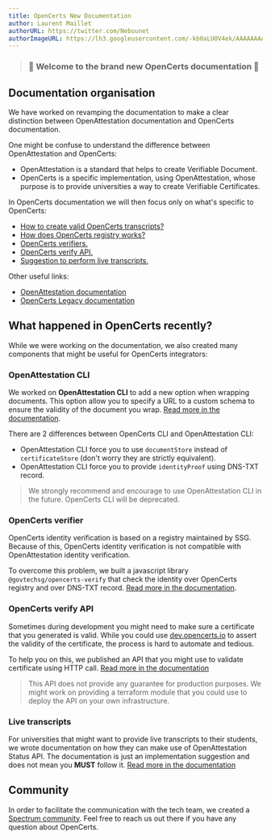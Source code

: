 ```yaml
---
title: OpenCerts New Documentation
author: Laurent Maillet
authorURL: https://twitter.com/Nebounet
authorImageURL: https://lh3.googleusercontent.com/-kb0aLUOV4ek/AAAAAAAAAAI/AAAAAAAAAAA/AKF05nAdhdRMUzxqvrX-aSDCkiILApv-pQ.CMID/s192-c/photo.jpg
---
```


<blockquote>
  <h3 class="center">🎉 Welcome to the brand new OpenCerts documentation 🎉</h3>
</blockquote>

## Documentation organisation

We have worked on revamping the documentation to make a clear distinction between OpenAttestation documentation and OpenCerts documentation.

One might be confuse to understand the difference between OpenAttestation and OpenCerts:

- OpenAttestation is a standard that helps to create Verifiable Document.
- OpenCerts is a specific implementation, using OpenAttestation, whose purpose is to provide universities a way to create Verifiable Certificates.
<!--truncate-->

In OpenCerts documentation we will then focus only on what's specific to OpenCerts:

- [How to create valid OpenCerts transcripts?](/docs/transcripts)
- [How does OpenCerts registry works?](/docs/registry)
- [OpenCerts verifiers.](/docs/verifier)
- [OpenCerts verify API.](/docs/api/verify)
- [Suggestion to perform live transcripts.](/docs/api/status)

Other useful links:

- [OpenAttestation documentation](http://openattestation.com/)
- [OpenCerts Legacy documentation](/v1)

## What happened in OpenCerts recently?

While we were working on the documentation, we also created many components that might be useful for OpenCerts integrators:

### OpenAttestation CLI

We worked on **OpenAttestation CLI** to add a new option when wrapping documents. This option allow you to specify a URL to a custom schema to ensure the validity of the document you wrap. [Read more in the documentation](/docs/transcripts).

There are 2 differences between OpenCerts CLI and OpenAttestation CLI:

- OpenAttestation CLI force you to use `documentStore` instead of `certificateStore` (don't worry they are strictly equivalent).
- OpenAttestation CLI force you to provide `identityProof` using DNS-TXT record.

> We strongly recommend and encourage to use OpenAttestation CLI in the future. OpenCerts CLI will be deprecated.

### OpenCerts verifier

OpenCerts identity verification is based on a registry maintained by SSG. Because of this, OpenCerts identity verification is not compatible with OpenAttestation identity verification.

To overcome this problem, we built a javascript library `@govtechsg/opencerts-verify` that check the identity over OpenCerts registry and over DNS-TXT record. [Read more in the documentation](/docs/verifier).

### OpenCerts verify API

Sometimes during development you might need to make sure a certificate that you generated is valid. While you could use [dev.opencerts.io](https://dev.opencerts.io) to assert the validity of the certificate, the process is hard to automate and tedious.

To help you on this, we published an API that you might use to validate certificate using HTTP call. [Read more in the documentation](/docs/api/verify)

> This API does not provide any guarantee for production purposes. We might work on providing a terraform module that you could use to deploy the API on your own infrastructure.

### Live transcripts

For universities that might want to provide live transcripts to their students, we wrote documentation on how they can make use of OpenAttestation Status API. The documentation is just an implementation suggestion and does not mean you **MUST** follow it. [Read more in the documentation](/docs/api/status)

## Community

In order to facilitate the communication with the tech team, we created a [Spectrum community](https://spectrum.chat/openattestation/opencerts?tab=posts). Feel free to reach us out there if you have any question about OpenCerts.

